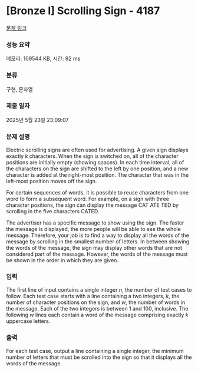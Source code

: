 # [Bronze I] Scrolling Sign - 4187 

[문제 링크](https://www.acmicpc.net/problem/4187) 

### 성능 요약

메모리: 109544 KB, 시간: 92 ms

### 분류

구현, 문자열

### 제출 일자

2025년 5월 23일 23:09:07

### 문제 설명

<p>Electric scrolling signs are often used for advertising. A given sign displays exactly <i>k</i> characters. When the sign is switched on, all of the character positions are initially empty (showing spaces). In each time interval, all of the characters on the sign are shifted to the left by one position, and a new character is added at the right-most position. The character that was in the left-most position moves off the sign.</p>

<p>For certain sequences of words, it is possible to reuse characters from one word to form a subsequent word. For example, on a sign with three character positions, the sign can display the message CAT ATE TED by scrolling in the five characters CATED.</p>

<p>The advertiser has a specific message to show using the sign. The faster the message is displayed, the more people will be able to see the whole message. Therefore, your job is to find a way to display all the words of the message by scrolling in the smallest number of letters. In between showing the words of the message, the sign may display other words that are not considered part of the message. However, the words of the message must be shown in the order in which they are given.</p>

### 입력 

 <p>The first line of input contains a single integer <i>n</i>, the number of test cases to follow. Each test case starts with a line containing a two integers, <i>k</i>, the number of character positions on the sign, and <i>w</i>, the number of words in the message. Each of the two integers is between 1 and 100, inclusive. The following <i>w</i> lines each contain a word of the message comprising exactly <i>k</i> uppercase letters.</p>

### 출력 

 <p>For each test case, output a line containing a single integer, the minimum number of letters that must be scrolled into the sign so that it displays all the words of the message.</p>

